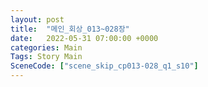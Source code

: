 ```yaml
---
layout: post
title:  "메인_회상_013~028장"
date:   2022-05-31 07:00:00 +0000
categories: Main
Tags: Story Main
SceneCode: ["scene_skip_cp013-028_q1_s10"]
---
```

